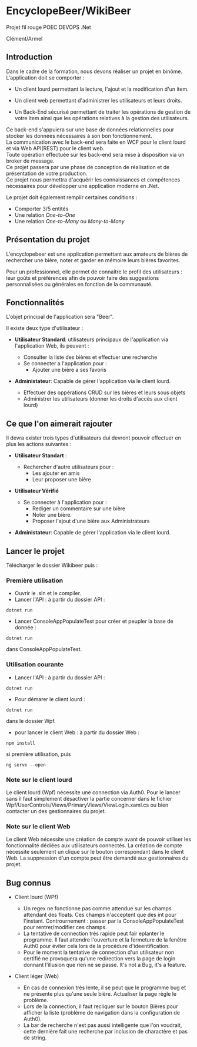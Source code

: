 # EncyclopeBeer/WikiBeer

Projet fil rouge POEC DEVOPS .Net  

Clément/Armel  

## Introduction  

Dans le cadre de la formation, nous devons réaliser un projet en binôme.  
L'application doit se comporter :  

- Un client lourd permettant la lecture, l'ajout et la modification d'un item.  

- Un client web permettant d'administrer les utilisateurs et leurs droits.  

- Un Back-End sécurisé permettant de traiter les opérations de gestion de votre item ainsi que les opérations relatives à la gestion des utilisateurs.  

Ce back-end s'appuiera sur une base de données relationnelles pour stocker les données nécessaires à son bon fonctionnement.  
La communication avec le back-end sera faite en WCF pour le client lourd et via Web API(REST) pour le client web.  
Toute opération effectuée sur les back-end sera mise à disposition via un broker de message.  
Ce projet passera par une phase de conception de réalisation et de présentation de votre production.  
Ce projet nous permettra d'acquérir les connaissances et compétences nécessaires pour développer une application moderne en .Net.

Le projet doit également remplir certaines conditions :  

- Comporter 3/5 entités  
- Une relation *One-to-One*  
- Une relation *One-to-Many* ou *Many-to-Many*

## Présentation du projet  

L'encyclopebeer est une application permettant aux amateurs de bières de rechercher une bière, noter et garder en mémoire leurs bières favorites.
  
Pour un professionnel, elle permet de connaître le profil des utilisateurs : leur goûts et préférences afin de pouvoir faire des suggestions personnalisées ou générales en fonction de la communauté.

## Fonctionnalités

L'objet principal de l'application sera "Beer".  

Il existe deux type d'utilisateur :  

- **Utilisateur Standard**: utilisateurs principaux de l'application via l'application Web, ils peuvent :  

  - Consulter la liste des bières et effectuer une recherche
  - Se connecter a l'application pour :     
    - Ajouter une bière a ses favoris  
  
- **Administateur**: Capable de gérer l'application via le client lourd.

  - Effectuer des oppérations CRUD sur les bières et leurs sous objets
  - Administrer les utilisateurs (donner les droits d'accès aux client lourd)

## Ce que l'on aimerait rajouter

Il devra exister trois types d'utilisateurs dui devront pouvoir effectuer en plus les actions suivantes : 

- **Utilisateur Standart** :
  
  - Rechercher d'autre utilisateurs pour : 
    - Les ajouter en amis
    - Leur proposer une bière

- **Utilisateur Vérifié**

  - Se connecter à l'application pour : 
    - Rediger un commentaire sur une bière
    - Noter une bière.  
    - Proposer l'ajout d'une bière aux Administrateurs 

- **Administateur**: Capable de gérer l'application via le client lourd.

 ## Lancer le projet
 
 Télécharger le dossier Wikibeer puis : 
 
 ### Première utilisation 
 
- Ouvrir le .sln et le compiler.
- Lancer l'API : à partir du dossier API : 
```
dotnet run 
```
- Lancer ConsoleAppPopulateTest pour créer et peupler la base de donnée : 
```
dotnet run 
```
dans ConsoleAppPopulateTest.

### Utilisation courante

- Lancer l'API : à partir du dossier API : 
```
dotnet run 
```
- Pour démarer le client lourd : 
```
dotnet run 
```
dans le dossier Wpf.
- pour lancer le client Web : à partir du dossier Web : 
```
npm install 
```
si première utilisation, puis 
```
ng serve --open
```

### Note sur le client lourd

Le client lourd (Wpf) nécessite une connection via Auth0. Pour le lancer sans il faut simplement désactiver la partie concerner dans le fichier Wpf/UserControls/Views/PrimaryViews/ViewLogin.xaml.cs ou bien contacter un des gestionnaires du projet.

### Note sur le client Web

Le client Web nécessite une création de compte avant de pouvoir utiliser les fonctionnalité dédiées aux utilisateurs connectés. La création de compte nécessite seulement un clique sur le bouton correspondant dans le client Web. La suppression d'un compte peut être demandé aux gestionnaires du projet.

## Bug connus
- Client lourd (WPf)
  - Un regex ne fonctionne pas comme attendue sur les champs attendant des floats. Ces champs n'acceptent que des int pour l'instant. Contrournement : passer par la ConsoleAppPopulateTest pour rentrer/modifier ces champs.
  - La tentative de connection très rapide peut fair eplanter le programme. Il faut attendre l'ouverture et la fermeture de la fenêtre Auth0 pour éviter cela lors de la procédure d'ideentification.
  - Pour le moment la tentative de connection d'un utilisateur non certifié ne provoquera qu'une redirection vers la page de login donnant l'illusion que rien ne se passe. It's not a Bug, it's a feature.

- Client léger (Web)
  - En cas de connexion très lente, il se peut que le programme bug et ne présente plus qu'une seule bière. Actualiser la page règle le problème.
  - Lors de la connection, il faut recliquer sur le bouton Bières pour afficher la liste (problème de navigation dans la configuration de Auth0).
  - La bar de recherche n'est pas aussi intelligente que l'on voudrait, cette dernière fait une recherche par inclusion de charactère et pas de string.
